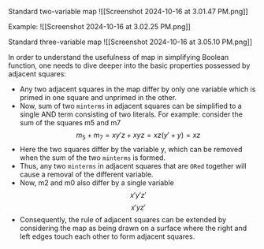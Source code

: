 Standard two-variable map
![[Screenshot 2024-10-16 at 3.01.47 PM.png]]

Example:
![[Screenshot 2024-10-16 at 3.02.25 PM.png]]

Standard three-variable map
![[Screenshot 2024-10-16 at 3.05.10 PM.png]]

In order to understand the usefulness of map in simplifying Boolean function, one needs to dive deeper into the basic properties possessed by adjacent squares:
* Any two adjacent squares in the map differ by only one variable which is primed in one square and unprimed in the other.
* Now, sum of two `minterms` in adjacent squares can be simplified to a single AND term consisting of two literals. For example: consider the sum of the squares m5 and m7
	$$m_5+m_7=xy'z + xyz=xz(y' +y)=xz$$
* Here the two squares differ by the variable y, which can be removed when the sum of the two `minterms` is formed.
* Thus, any two `minterms` in adjacent squares that are `ORed` together will cause a removal of the different variable.
* Now, m2 and m0 also differ by a single variable $$x'y'z'$$ $$x'yz'$$
* Consequently, the rule of adjacent squares can be extended by considering the map as being drawn on a surface where the right and left edges touch each other to form adjacent squares.